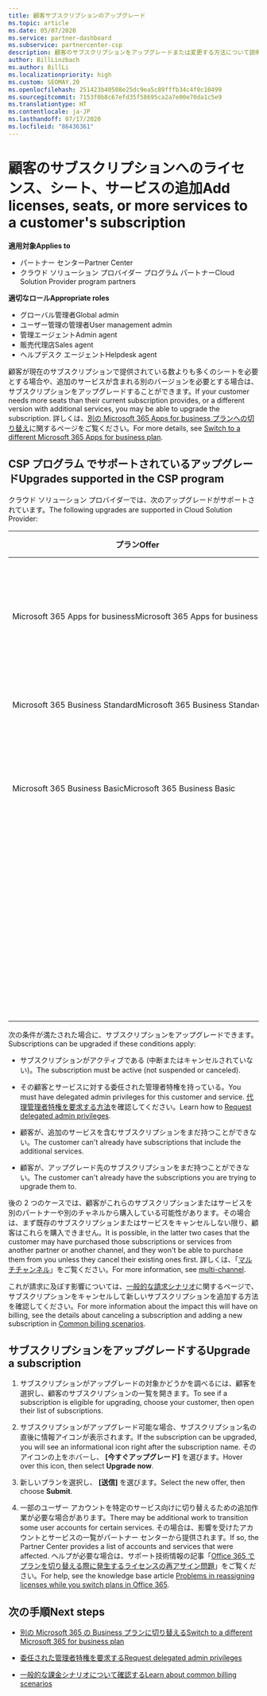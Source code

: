```yaml
---
title: 顧客サブスクリプションのアップグレード
ms.topic: article
ms.date: 05/07/2020
ms.service: partner-dashboard
ms.subservice: partnercenter-csp
description: 顧客のサブスクリプションをアップグレードまたは変更する方法について説明します。 ライセンスやシートを追加したり、より多くのサービスを含む別のバージョンに移行したりします。
author: BillLinzbach
ms.author: BillLi
ms.localizationpriority: high
ms.custom: SEOMAY.20
ms.openlocfilehash: 251423b40508e25dc9ea5c89fffb34c4f0c10499
ms.sourcegitcommit: 7153f0b8c67efd35f58695ca2a7e00e70da1c5e9
ms.translationtype: HT
ms.contentlocale: ja-JP
ms.lasthandoff: 07/17/2020
ms.locfileid: "86436361"
---
```

# <a name="add-licenses-seats-or-more-services-to-a-customers-subscription"></a><span data-ttu-id="b8b2b-104">顧客のサブスクリプションへのライセンス、シート、サービスの追加</span><span class="sxs-lookup"><span data-stu-id="b8b2b-104">Add licenses, seats, or more services to a customer's subscription</span></span>

<span data-ttu-id="b8b2b-105">**適用対象**</span><span class="sxs-lookup"><span data-stu-id="b8b2b-105">**Applies to**</span></span>

- <span data-ttu-id="b8b2b-106">パートナー センター</span><span class="sxs-lookup"><span data-stu-id="b8b2b-106">Partner Center</span></span>
- <span data-ttu-id="b8b2b-107">クラウド ソリューション プロバイダー プログラム パートナー</span><span class="sxs-lookup"><span data-stu-id="b8b2b-107">Cloud Solution Provider program partners</span></span>

<span data-ttu-id="b8b2b-108">**適切なロール**</span><span class="sxs-lookup"><span data-stu-id="b8b2b-108">**Appropriate roles**</span></span>

- <span data-ttu-id="b8b2b-109">グローバル管理者</span><span class="sxs-lookup"><span data-stu-id="b8b2b-109">Global admin</span></span>
- <span data-ttu-id="b8b2b-110">ユーザー管理の管理者</span><span class="sxs-lookup"><span data-stu-id="b8b2b-110">User management admin</span></span>
- <span data-ttu-id="b8b2b-111">管理エージェント</span><span class="sxs-lookup"><span data-stu-id="b8b2b-111">Admin agent</span></span>
- <span data-ttu-id="b8b2b-112">販売代理店</span><span class="sxs-lookup"><span data-stu-id="b8b2b-112">Sales agent</span></span>
- <span data-ttu-id="b8b2b-113">ヘルプデスク エージェント</span><span class="sxs-lookup"><span data-stu-id="b8b2b-113">Helpdesk agent</span></span>

<span data-ttu-id="b8b2b-114">顧客が現在のサブスクリプションで提供されている数よりも多くのシートを必要とする場合や、追加のサービスが含まれる別のバージョンを必要とする場合は、サブスクリプションをアップグレードすることができます。</span><span class="sxs-lookup"><span data-stu-id="b8b2b-114">If your customer needs more seats than their current subscription provides, or a different version with additional services, you may be able to upgrade the subscription.</span></span> <span data-ttu-id="b8b2b-115">詳しくは、[別の Microsoft 365 Apps for business プランへの切り替え](https://go.microsoft.com/fwlink/p/?LinkId=723577)に関するページをご覧ください。</span><span class="sxs-lookup"><span data-stu-id="b8b2b-115">For more details, see [Switch to a different Microsoft 365 Apps for business plan](https://go.microsoft.com/fwlink/p/?LinkId=723577).</span></span>

## <a name="upgrades-supported-in-the-csp-program"></a><span data-ttu-id="b8b2b-116">CSP プログラム <a href="" id="upgradesubscription"></a> でサポートされているアップグレード</span><span class="sxs-lookup"><span data-stu-id="b8b2b-116">Upgrades supported in the CSP program <a href="" id="upgradesubscription"></a></span></span>

<span data-ttu-id="b8b2b-117">クラウド ソリューション プロバイダーでは、次のアップグレードがサポートされています。</span><span class="sxs-lookup"><span data-stu-id="b8b2b-117">The following upgrades are supported in Cloud Solution Provider:</span></span>

<table>
<colgroup>
<col width="50%" />
<col width="50%" />
</colgroup>
<thead>
<tr class="header">
<th><span data-ttu-id="b8b2b-118">プラン</span><span class="sxs-lookup"><span data-stu-id="b8b2b-118">Offer</span></span></th>
<th><span data-ttu-id="b8b2b-119">可能なアップグレード</span><span class="sxs-lookup"><span data-stu-id="b8b2b-119">Possible upgrades</span></span></th>
</tr>
</thead>
<tbody>
<tr class="odd">
<td><span data-ttu-id="b8b2b-120">Microsoft 365 Apps for business</span><span class="sxs-lookup"><span data-stu-id="b8b2b-120">Microsoft 365 Apps for business</span></span></td>
<td><ul>
<li><span data-ttu-id="b8b2b-121">Microsoft 365 Business Premium¹</span><span class="sxs-lookup"><span data-stu-id="b8b2b-121">Microsoft 365 Business Premium¹</span></span></li>
<li><span data-ttu-id="b8b2b-122">Microsoft 365 Apps for enterprise</span><span class="sxs-lookup"><span data-stu-id="b8b2b-122">Microsoft 365 Apps for enterprise</span></span></li>
<li><span data-ttu-id="b8b2b-123">Office 365 Enterprise E3</span><span class="sxs-lookup"><span data-stu-id="b8b2b-123">Office 365 Enterprise E3</span></span></li>
<li><span data-ttu-id="b8b2b-124">Office 365 Enterprise E5</span><span class="sxs-lookup"><span data-stu-id="b8b2b-124">Office 365 Enterprise E5</span></span></li>
</ul></td>
</tr>
<tr class="even">
<td><span data-ttu-id="b8b2b-125">Microsoft 365 Business Standard</span><span class="sxs-lookup"><span data-stu-id="b8b2b-125">Microsoft 365 Business Standard</span></span></td>
<td><ul>
<li><span data-ttu-id="b8b2b-126">Office 365 Enterprise E3</span><span class="sxs-lookup"><span data-stu-id="b8b2b-126">Office 365 Enterprise E3</span></span></li>
<li><span data-ttu-id="b8b2b-127">Office 365 Enterprise E5</span><span class="sxs-lookup"><span data-stu-id="b8b2b-127">Office 365 Enterprise E5</span></span></li>
</ul></td>
</tr>
<tr class="odd">
<td><span data-ttu-id="b8b2b-128">Microsoft 365 Business Basic</span><span class="sxs-lookup"><span data-stu-id="b8b2b-128">Microsoft 365 Business Basic</span></span></td>
<td><ul>
<li><span data-ttu-id="b8b2b-129">Microsoft 365 Business Standard¹</span><span class="sxs-lookup"><span data-stu-id="b8b2b-129">Microsoft 365 Business Standard¹</span></span></li>
<li><span data-ttu-id="b8b2b-130">Office 365 Enterprise E1</span><span class="sxs-lookup"><span data-stu-id="b8b2b-130">Office 365 Enterprise E1</span></span></li>
<li><span data-ttu-id="b8b2b-131">Office 365 Enterprise E3</span><span class="sxs-lookup"><span data-stu-id="b8b2b-131">Office 365 Enterprise E3</span></span></li>
<li><span data-ttu-id="b8b2b-132">Office 365 Enterprise E5</span><span class="sxs-lookup"><span data-stu-id="b8b2b-132">Office 365 Enterprise E5</span></span></li>
</ul></td>
</tr>
<tr class="even">
<td></td>
<td><p><span data-ttu-id="b8b2b-133">¹ Microsoft 365 Apps for business India および Microsoft 365 Business Basic India は、Microsoft 365 Business Standard India にアップグレードできますが、Microsoft 365 Business Standard にはできません。</span><span class="sxs-lookup"><span data-stu-id="b8b2b-133">¹ Microsoft 365 Apps for business India and Microsoft 365 Business Basic India can be upgraded to Microsoft 365 Business Standard India, not to Microsoft 365 Business Standard.</span></span></p></td>
</tr>
</tbody>
</table>

<span data-ttu-id="b8b2b-134">次の条件が満たされた場合に、サブスクリプションをアップグレードできます。</span><span class="sxs-lookup"><span data-stu-id="b8b2b-134">Subscriptions can be upgraded if these conditions apply:</span></span>

- <span data-ttu-id="b8b2b-135">サブスクリプションがアクティブである (中断またはキャンセルされていない)。</span><span class="sxs-lookup"><span data-stu-id="b8b2b-135">The subscription must be active (not suspended or canceled).</span></span>

- <span data-ttu-id="b8b2b-136">その顧客とサービスに対する委任された管理者特権を持っている。</span><span class="sxs-lookup"><span data-stu-id="b8b2b-136">You must have delegated admin privileges for this customer and service.</span></span> <span data-ttu-id="b8b2b-137">[代理管理者特権を要求する方法](request-a-relationship-with-a-customer.md)を確認してください。</span><span class="sxs-lookup"><span data-stu-id="b8b2b-137">Learn how to [Request delegated admin privileges](request-a-relationship-with-a-customer.md).</span></span>

- <span data-ttu-id="b8b2b-138">顧客が、追加のサービスを含むサブスクリプションをまだ持つことができない。</span><span class="sxs-lookup"><span data-stu-id="b8b2b-138">The customer can't already have subscriptions that include the additional services.</span></span>

- <span data-ttu-id="b8b2b-139">顧客が、アップグレード先のサブスクリプションをまだ持つことができない。</span><span class="sxs-lookup"><span data-stu-id="b8b2b-139">The customer can't already have the subscriptions you are trying to upgrade them to.</span></span>

<span data-ttu-id="b8b2b-140">後の 2 つのケースでは、顧客がこれらのサブスクリプションまたはサービスを別のパートナーや別のチャネルから購入している可能性があります。その場合は、まず既存のサブスクリプションまたはサービスをキャンセルしない限り、顧客はこれらを購入できません。</span><span class="sxs-lookup"><span data-stu-id="b8b2b-140">It is possible, in the latter two cases that the customer may have purchased those subscriptions or services from another partner or another channel, and they won't be able to purchase them from you unless they cancel their existing ones first.</span></span> <span data-ttu-id="b8b2b-141">詳しくは、「[マルチチャンネル](multichannel.md)」をご覧ください。</span><span class="sxs-lookup"><span data-stu-id="b8b2b-141">For more information, see [multi-channel](multichannel.md).</span></span>

<span data-ttu-id="b8b2b-142">これが請求に及ぼす影響については、[一般的な請求シナリオ](common-billing-scenarios.md)に関するページで、サブスクリプションをキャンセルして新しいサブスクリプションを追加する方法を確認してください。</span><span class="sxs-lookup"><span data-stu-id="b8b2b-142">For more information about the impact this will have on billing, see the details about canceling a subscription and adding a new subscription in [Common billing scenarios](common-billing-scenarios.md).</span></span>

## <a name="upgrade-a-subscription"></a><span data-ttu-id="b8b2b-143">サブスクリプションをアップグレードする</span><span class="sxs-lookup"><span data-stu-id="b8b2b-143">Upgrade a subscription</span></span>

1. <span data-ttu-id="b8b2b-144">サブスクリプションがアップグレードの対象かどうかを調べるには、顧客を選択し、顧客のサブスクリプションの一覧を開きます。</span><span class="sxs-lookup"><span data-stu-id="b8b2b-144">To see if a subscription is eligible for upgrading, choose your customer, then open their list of subscriptions.</span></span>

2. <span data-ttu-id="b8b2b-145">サブスクリプションがアップグレード可能な場合、サブスクリプション名の直後に情報アイコンが表示されます。</span><span class="sxs-lookup"><span data-stu-id="b8b2b-145">If the subscription can be upgraded, you will see an informational icon right after the subscription name.</span></span> <span data-ttu-id="b8b2b-146">そのアイコンの上をホバーし、 **[今すぐアップグレード]** を選びます。</span><span class="sxs-lookup"><span data-stu-id="b8b2b-146">Hover over this icon, then select **Upgrade now**.</span></span>

3. <span data-ttu-id="b8b2b-147">新しいプランを選択し、 **[送信]** を選びます。</span><span class="sxs-lookup"><span data-stu-id="b8b2b-147">Select the new offer, then choose **Submit**.</span></span>

4. <span data-ttu-id="b8b2b-148">一部のユーザー アカウントを特定のサービス向けに切り替えるための追加作業が必要な場合があります。</span><span class="sxs-lookup"><span data-stu-id="b8b2b-148">There may be additional work to transition some user accounts for certain services.</span></span> <span data-ttu-id="b8b2b-149">その場合は、影響を受けたアカウントとサービスの一覧がパートナー センターから提供されます。</span><span class="sxs-lookup"><span data-stu-id="b8b2b-149">If so, the Partner Center provides a list of accounts and services that were affected.</span></span> <span data-ttu-id="b8b2b-150">ヘルプが必要な場合は、サポート技術情報の記事「[Office 365 でプランを切り替える際に発生するライセンスの再アサイン問題](https://go.microsoft.com/fwlink/p/?LinkId=723576)」をご覧ください。</span><span class="sxs-lookup"><span data-stu-id="b8b2b-150">For help, see the knowledge base article [Problems in reassigning licenses while you switch plans in Office 365](https://go.microsoft.com/fwlink/p/?LinkId=723576).</span></span>

## <a name="next-steps"></a><span data-ttu-id="b8b2b-151">次の手順</span><span class="sxs-lookup"><span data-stu-id="b8b2b-151">Next steps</span></span>

- [<span data-ttu-id="b8b2b-152">別の Microsoft 365 の Business プランに切り替える</span><span class="sxs-lookup"><span data-stu-id="b8b2b-152">Switch to a different Microsoft 365 for business plan</span></span>](https://go.microsoft.com/fwlink/p/?LinkId=723577)

- [<span data-ttu-id="b8b2b-153">委任された管理者特権を要求する</span><span class="sxs-lookup"><span data-stu-id="b8b2b-153">Request delegated admin privileges</span></span>](request-a-relationship-with-a-customer.md)

- [<span data-ttu-id="b8b2b-154">一般的な課金シナリオについて確認する</span><span class="sxs-lookup"><span data-stu-id="b8b2b-154">Learn about common billing scenarios</span></span>](common-billing-scenarios.md)